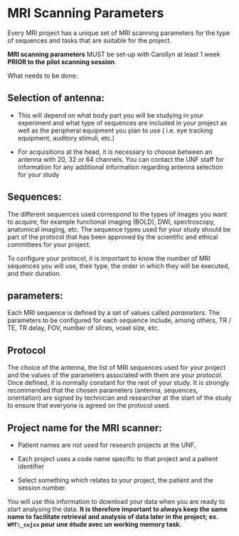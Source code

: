 # MRI Scanning Parameters
Every MRI project has a unique set of MRI scanning parameters for the type of sequences and tasks that are suitable for the project.

**MRI scanning parameters** MUST be set-up with Carollyn at least 1 week **PRIOR to the pilot scanning session**.

What needs to be done:

## Selection of antenna:

-   This will depend on what body part you will be studying in your experiment and what type of sequences are included in your project as well as the peripheral equipment you plan to use ( i.e. eye tracking equipment, auditory stimuli, etc.)

-  For acquisitions at the head, it is necessary to choose between an antenna with 20, 32 or 64 channels. You can contact the UNF staff for information for any additional information regarding antenna selection for your study

## Sequences:

The different sequences used correspond to the types of images you want to acquire, for example functional imaging (BOLD), DWI, spectroscopy, anatomical imaging, etc. The sequence types used for your study should be part of the protocol that has been approved by the scientific and ethical committees for your project.

To configure your protocol, it is important to know the number of MRI sequences you will use, their type, the order in which they will be executed, and their duration.

## parameters:

Each MRI sequence is defined by a set of values called _parameters_. The parameters to be configured for each sequence include, among others, TR / TE, TR delay, FOV, number of slices, voxel size, etc.

## Protocol
The choice of the antenna, the list of MRI sequences used for your project and the values of the parameters associated with them are your _protocol_. Once defined, it is normally constant for the rest of your study. It is strongly recommended that the chosen parameters (antenna, sequences, orientation) are signed by technician and researcher at the start of the study to ensure that everyone is agreed on the protocol used.

## Project name for the MRI scanner:

-   Patient names are not used for research projects at the UNF,

-   Each project uses a code name specific to that project and a patient identifier

-   Select something which relates to your project, the patient and the session number.

You will use this information to download your data when you are ready to start analysing the data. **It is therefore important to always keep the same name to facilitate retrieval and analysis of data later in the project; ex. `WMT\_sujxx` pour une étude avec un working memory task.**